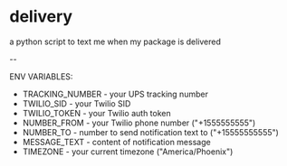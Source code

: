 # delivery

a python script to text me when my package is delivered

--

ENV VARIABLES:

- TRACKING_NUMBER - your UPS tracking number
- TWILIO_SID - your Twilio SID
- TWILIO_TOKEN - your Twilio auth token
- NUMBER_FROM - your Twilio phone number ("+1555555555")
- NUMBER_TO - number to send notification text to ("+15555555555")
- MESSAGE_TEXT - content of notification message
- TIMEZONE - your current timezone ("America/Phoenix")
